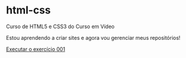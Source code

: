 # html-css
 Curso de HTML5 e CSS3 do Curso em Vídeo

 Estou aprendendo a criar sites e agora vou gerenciar meus repositórios!

 <a href="https://meduardaxx.github.io/html-css/exercicios/ex001/index.html">Executar o exercício 001</a>
